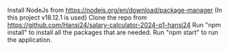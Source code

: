 Install NodeJs from https://nodejs.org/en/download/package-manager (In this project v18.12.1 is used)
Clone the repo from https://github.com/Hansi24/salary-calculator-2024-q1-hansi24
Run "npm install" to install all the packages that are needed.
Run "npm start" to run the application.
